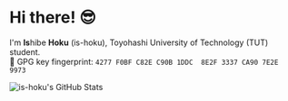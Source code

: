 # Hi there! :sunglasses:
I'm **Is**hibe **Hoku** (is-hoku), Toyohashi University of Technology (TUT) student.   
🔑 GPG key fingerprint: ```4277 F0BF C82E C90B 1DDC  8E2F 3337 CA90 7E2E 9973```

![is-hoku's GitHub Stats](https://github-readme-stats.vercel.app/api?username=is-hoku&show_icons=true&theme=dracula)
